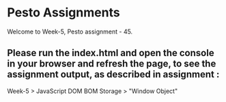 # Pesto Assignments  

Welcome to Week-5, Pesto assignment - 45.

## Please run the index.html and open the console in your browser and refresh the page, to see the assignment output, as described in assignment :
Week-5 > JavaScript DOM BOM Storage > "Window Object"